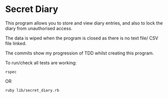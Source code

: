 # Secret Diary

This program allows you to store and view diary entries, and also to lock the diary from unauthorised access.

The data is wiped when the program is closed as there is no text file/ CSV file linked.

The commits show my progression of TDD whilst creating this program.

To run/check all tests are working:
```shell
rspec
```
OR
```shell
ruby lib/secret_diary.rb
```
